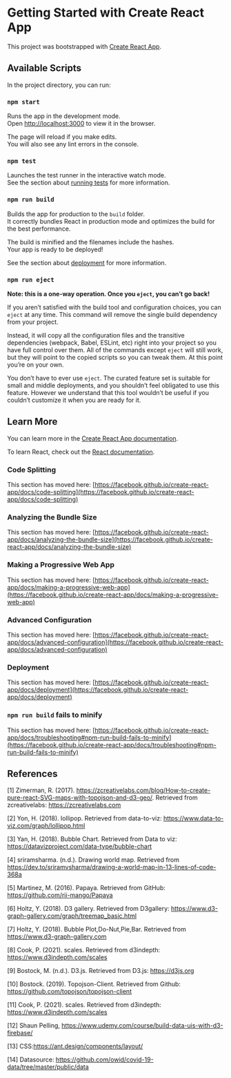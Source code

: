 # Getting Started with Create React App

This project was bootstrapped with [Create React App](https://github.com/facebook/create-react-app).

## Available Scripts

In the project directory, you can run:

### `npm start`

Runs the app in the development mode.\
Open [http://localhost:3000](http://localhost:3000) to view it in the browser.

The page will reload if you make edits.\
You will also see any lint errors in the console.

### `npm test`

Launches the test runner in the interactive watch mode.\
See the section about [running tests](https://facebook.github.io/create-react-app/docs/running-tests) for more information.

### `npm run build`

Builds the app for production to the `build` folder.\
It correctly bundles React in production mode and optimizes the build for the best performance.

The build is minified and the filenames include the hashes.\
Your app is ready to be deployed!

See the section about [deployment](https://facebook.github.io/create-react-app/docs/deployment) for more information.

### `npm run eject`

**Note: this is a one-way operation. Once you `eject`, you can’t go back!**

If you aren’t satisfied with the build tool and configuration choices, you can `eject` at any time. This command will remove the single build dependency from your project.

Instead, it will copy all the configuration files and the transitive dependencies (webpack, Babel, ESLint, etc) right into your project so you have full control over them. All of the commands except `eject` will still work, but they will point to the copied scripts so you can tweak them. At this point you’re on your own.

You don’t have to ever use `eject`. The curated feature set is suitable for small and middle deployments, and you shouldn’t feel obligated to use this feature. However we understand that this tool wouldn’t be useful if you couldn’t customize it when you are ready for it.

## Learn More

You can learn more in the [Create React App documentation](https://facebook.github.io/create-react-app/docs/getting-started).

To learn React, check out the [React documentation](https://reactjs.org/).

### Code Splitting

This section has moved here: [https://facebook.github.io/create-react-app/docs/code-splitting](https://facebook.github.io/create-react-app/docs/code-splitting)

### Analyzing the Bundle Size

This section has moved here: [https://facebook.github.io/create-react-app/docs/analyzing-the-bundle-size](https://facebook.github.io/create-react-app/docs/analyzing-the-bundle-size)

### Making a Progressive Web App

This section has moved here: [https://facebook.github.io/create-react-app/docs/making-a-progressive-web-app](https://facebook.github.io/create-react-app/docs/making-a-progressive-web-app)

### Advanced Configuration

This section has moved here: [https://facebook.github.io/create-react-app/docs/advanced-configuration](https://facebook.github.io/create-react-app/docs/advanced-configuration)

### Deployment

This section has moved here: [https://facebook.github.io/create-react-app/docs/deployment](https://facebook.github.io/create-react-app/docs/deployment)

### `npm run build` fails to minify

This section has moved here: [https://facebook.github.io/create-react-app/docs/troubleshooting#npm-run-build-fails-to-minify](https://facebook.github.io/create-react-app/docs/troubleshooting#npm-run-build-fails-to-minify)


## References
<a id="1">[1]</a> 
Zimerman, R. (2017). https://zcreativelabs.com/blog/How-to-create-pure-react-SVG-maps-with-topojson-and-d3-geo/. Retrieved from zcreativelabs: https://zcreativelabs.com

<a id="2">[2]</a> 
Yon, H. (2018). lollipop. Retrieved from data-to-viz: https://www.data-to-viz.com/graph/lollipop.html

<a id="3">[3]</a> 
Yan, H. (2018). Bubble Chart. Retrieved from Data to viz: https://datavizproject.com/data-type/bubble-chart

<a id="4">[4]</a> 
sriramsharma. (n.d.). Drawing world map. Retrieved from https://dev.to/sriramvsharma/drawing-a-world-map-in-13-lines-of-code-368a

<a id="5">[5]</a> 
Martinez, M. (2016). Papaya. Retrieved from GitHub: https://github.com/rii-mango/Papaya

<a id="6">[6]</a> 
Holtz, Y. (2018). D3 gallery. Retrieved from D3gallery: https://www.d3-graph-gallery.com/graph/treemap_basic.html

<a id="7">[7]</a> 
Holtz, Y. (2018). Bubble Plot,Do-Nut,Pie,Bar. Retrieved from https://www.d3-graph-gallery.com

<a id="8">[8]</a> 
Cook, P. (2021). scales. Retrieved from d3indepth: https://www.d3indepth.com/scales

<a id="9">[9]</a> 
Bostock, M. (n.d.). D3.js. Retrieved from D3.js: https://d3js.org

<a id="10">[10]</a>
Bostock. (2019). Topojson-Client. Retrieved from Github: https://github.com/topojson/topojson-client

<a id="11">[11]</a>
Cook, P. (2021). scales. Retrieved from d3indepth: https://www.d3indepth.com/scales

<a id="12">[12]</a>
Shaun Pelling, https://www.udemy.com/course/build-data-uis-with-d3-firebase/

<a id="13">[13]</a>
CSS:https://ant.design/components/layout/

<a id ="14">[14]</a>
Datasource: https://github.com/owid/covid-19-data/tree/master/public/data
